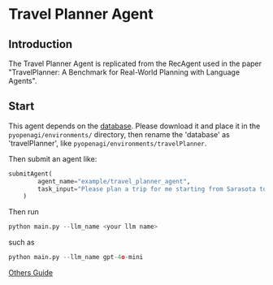 # Travel Planner Agent

## Introduction

The Travel Planner Agent is replicated from the RecAgent used in the paper "TravelPlanner: A Benchmark for Real-World Planning with Language Agents".

## Start

This agent depends on the [database](https://drive.google.com/file/d/1pF1Sw6pBmq2sFkJvm-LzJOqrmfWoQgxE/view). Please download it and place it in the `pyopenagi/environments/` directory, then rename the 'database' as 'travelPlanner', like `pyopenagi/environments/travelPlanner`.

Then submit an agent like:

```python
submitAgent(
        agent_name="example/travel_planner_agent",
        task_input="Please plan a trip for me starting from Sarasota to Chicago for 3 days, from March 22nd to March 24th, 2022. The budget for this trip is set at $1,900."
    )
```

Then run
```python
python main.py --llm_name <your llm name>
```
such as
```python
python main.py --llm_name gpt-4o-mini
```

[Others Guide](https://github.com/agiresearch/AIOS)
